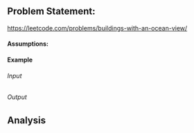 ## Problem Statement:
https://leetcode.com/problems/buildings-with-an-ocean-view/
#### Assumptions:
#### Example
###### Input
###### Output
## Analysis
